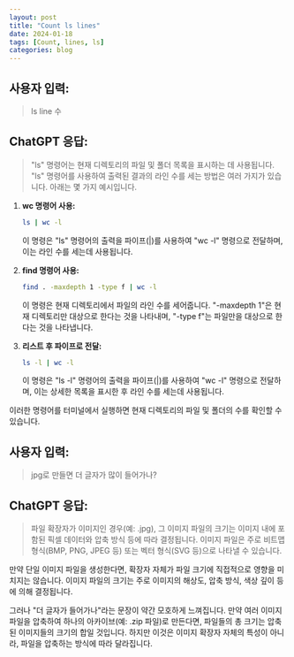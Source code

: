 ```yaml
---
layout: post
title: "Count ls lines"
date: 2024-01-18
tags: [Count, lines, ls]
categories: blog
---
```


## 사용자 입력:
> ls line 수 

## ChatGPT 응답:
> "ls" 명령어는 현재 디렉토리의 파일 및 폴더 목록을 표시하는 데 사용됩니다. "ls" 명령어를 사용하여 출력된 결과의 라인 수를 세는 방법은 여러 가지가 있습니다. 아래는 몇 가지 예시입니다.

1. **wc 명령어 사용:**
   ```bash
   ls | wc -l
   ```
   이 명령은 "ls" 명령어의 출력을 파이프(|)를 사용하여 "wc -l" 명령으로 전달하며, 이는 라인 수를 세는데 사용됩니다.

2. **find 명령어 사용:**
   ```bash
   find . -maxdepth 1 -type f | wc -l
   ```
   이 명령은 현재 디렉토리에서 파일의 라인 수를 세어줍니다. "-maxdepth 1"은 현재 디렉토리만 대상으로 한다는 것을 나타내며, "-type f"는 파일만을 대상으로 한다는 것을 나타냅니다.

3. **리스트 후 파이프로 전달:**
   ```bash
   ls -l | wc -l
   ```
   이 명령은 "ls -l" 명령어의 출력을 파이프(|)를 사용하여 "wc -l" 명령으로 전달하며, 이는 상세한 목록을 표시한 후 라인 수를 세는데 사용됩니다.

이러한 명령어를 터미널에서 실행하면 현재 디렉토리의 파일 및 폴더의 수를 확인할 수 있습니다.

## 사용자 입력:
> jpg로 만들면 더 글자가 많이 들어가나?

## ChatGPT 응답:
> 파일 확장자가 이미지인 경우(예: .jpg), 그 이미지 파일의 크기는 이미지 내에 포함된 픽셀 데이터와 압축 방식 등에 따라 결정됩니다. 이미지 파일은 주로 비트맵 형식(BMP, PNG, JPEG 등) 또는 벡터 형식(SVG 등)으로 나타낼 수 있습니다.

만약 단일 이미지 파일을 생성한다면, 확장자 자체가 파일 크기에 직접적으로 영향을 미치지는 않습니다. 이미지 파일의 크기는 주로 이미지의 해상도, 압축 방식, 색상 깊이 등에 의해 결정됩니다.

그러나 "더 글자가 들어가나"라는 문장이 약간 모호하게 느껴집니다. 만약 여러 이미지 파일을 압축하여 하나의 아카이브(예: .zip 파일)로 만든다면, 파일들의 총 크기는 압축된 이미지들의 크기의 합일 것입니다. 하지만 이것은 이미지 확장자 자체의 특성이 아니라, 파일을 압축하는 방식에 따라 달라집니다.

